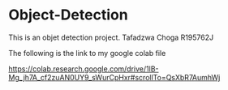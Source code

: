 # Object-Detection
This is an objet detection project.
Tafadzwa Choga R195762J

The following is the link to my google colab file 

https://colab.research.google.com/drive/1lB-Mg_jh7A_cf2zuAN0UY9_sWurCpHxr#scrollTo=QsXbR7AumhWj
